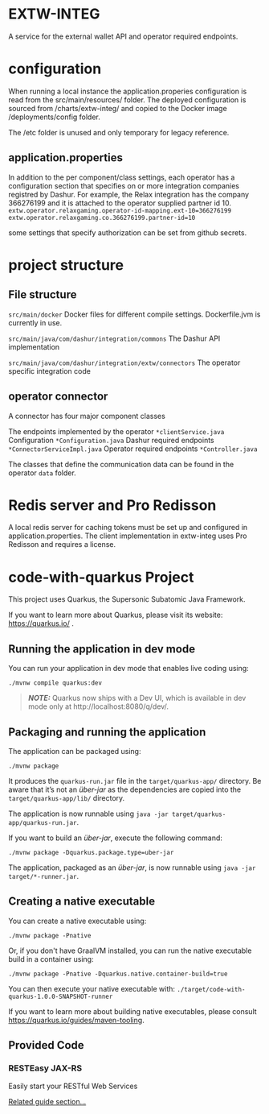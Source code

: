 # EXTW-INTEG

A service for the external wallet API and operator required endpoints.

# configuration

When running a local instance the application.properies configuration is read from the src/main/resources/ folder. The deployed configuration
is sourced from /charts/extw-integ/ and copied to the Docker image /deployments/config folder.

The /etc folder is unused and only temporary for legacy reference.

## application.properties

In addition to the per component/class settings, each operator has a configuration section that specifies on or more integration companies
registred by Dashur. For example, the Relax integration has the company 366276199 and it is attached to the operator supplied partner id 10.
`extw.operator.relaxgaming.operator-id-mapping.ext-10=366276199`
`extw.operator.relaxgaming.co.366276199.partner-id=10`

some settings that specify authorization can be set from github secrets.

# project structure

## File structure
`src/main/docker`
Docker files for different compile settings. Dockerfile.jvm is currently in use.

`src/main/java/com/dashur/integration/commons`
The Dashur API implementation 

`src/main/java/com/dashur/integration/extw/connectors`
The operator specific integration code 

## operator connector
A connector has four major component classes

The endpoints implemented by the operator `*clientService.java`
Configuration `*Configuration.java`
Dashur required endpoints `*ConnectorServiceImpl.java`
Operator required endpoints `*Controller.java`

The classes that define the communication data can be found in the operator `data` folder.

# Redis server and Pro Redisson

A local redis server for caching tokens must be set up and configured in application.properties. The client implementation
in extw-integ uses Pro Redisson and requires a license.

# code-with-quarkus Project

This project uses Quarkus, the Supersonic Subatomic Java Framework.

If you want to learn more about Quarkus, please visit its website: https://quarkus.io/ .

## Running the application in dev mode

You can run your application in dev mode that enables live coding using:
```shell script
./mvnw compile quarkus:dev
```

> **_NOTE:_**  Quarkus now ships with a Dev UI, which is available in dev mode only at http://localhost:8080/q/dev/.

## Packaging and running the application

The application can be packaged using:
```shell script
./mvnw package
```
It produces the `quarkus-run.jar` file in the `target/quarkus-app/` directory.
Be aware that it’s not an _über-jar_ as the dependencies are copied into the `target/quarkus-app/lib/` directory.

The application is now runnable using `java -jar target/quarkus-app/quarkus-run.jar`.

If you want to build an _über-jar_, execute the following command:
```shell script
./mvnw package -Dquarkus.package.type=uber-jar
```

The application, packaged as an _über-jar_, is now runnable using `java -jar target/*-runner.jar`.

## Creating a native executable

You can create a native executable using: 
```shell script
./mvnw package -Pnative
```

Or, if you don't have GraalVM installed, you can run the native executable build in a container using: 
```shell script
./mvnw package -Pnative -Dquarkus.native.container-build=true
```

You can then execute your native executable with: `./target/code-with-quarkus-1.0.0-SNAPSHOT-runner`

If you want to learn more about building native executables, please consult https://quarkus.io/guides/maven-tooling.

## Provided Code

### RESTEasy JAX-RS

Easily start your RESTful Web Services

[Related guide section...](https://quarkus.io/guides/getting-started#the-jax-rs-resources) 
